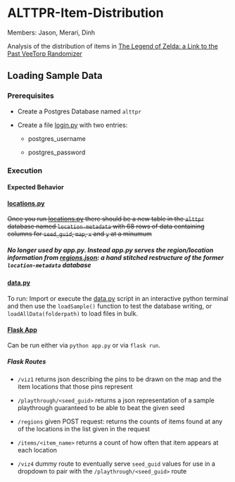 # ALTTPR-Item-Distribution


Members: Jason, Merari, Dinh

Analysis of the distribution of items in [The Legend of Zelda: a Link to the Past VeeTorp Randomizer](https://github.com/sporchia/alttp_vt_randomizer)

## Loading Sample Data

### Prerequisites

- Create a Postgres Database named `alttpr`

- Create a file [login.py](login.py) with two entries:

  - postgres_username

  - postgres_password

### Execution

#### Expected Behavior

#### [locations.py](locations.py)

~~Once you run [locations.py](locations.py) there should be a new table in the `alttpr` database named `location-metadata` with 68 rows of data containing columns for `seed_guid`, `map`, `x` and `y` at a minumum~~
##### No longer used by app.py.   Instead app.py serves the region/location information from [regions.json](resources/regions/regions.json): a hand stitched restructure of the former `location-metadata` database

#### [data.py](data.py)

To run:  Import or execute the [data.py](data.py) script in an interactive python terminal and then use the `loadSample()` function to test the database writing, or `loadAllData(folderpath)` to load files in bulk.  

#### [Flask App](app.py)

Can be run either via `python app.py` or via `flask run`.

##### Flask Routes

- `/viz1` returns json describing the pins to be drawn on the map and the item locations that those pins represent

- `/playthrough/<seed_guid>` returns a json representation of a sample playthrough guaranteed to be able to beat the given seed

- `/regions` given POST request: returns the counts of items found at any of the locations in the list given in the request

- `/items/<item_name>` returns a count of how often that item appears at each location

- `/viz4` dummy route to eventually serve `seed_guid` values for use in a dropdown to pair with the  `/playthrough/<seed_guid>` route

